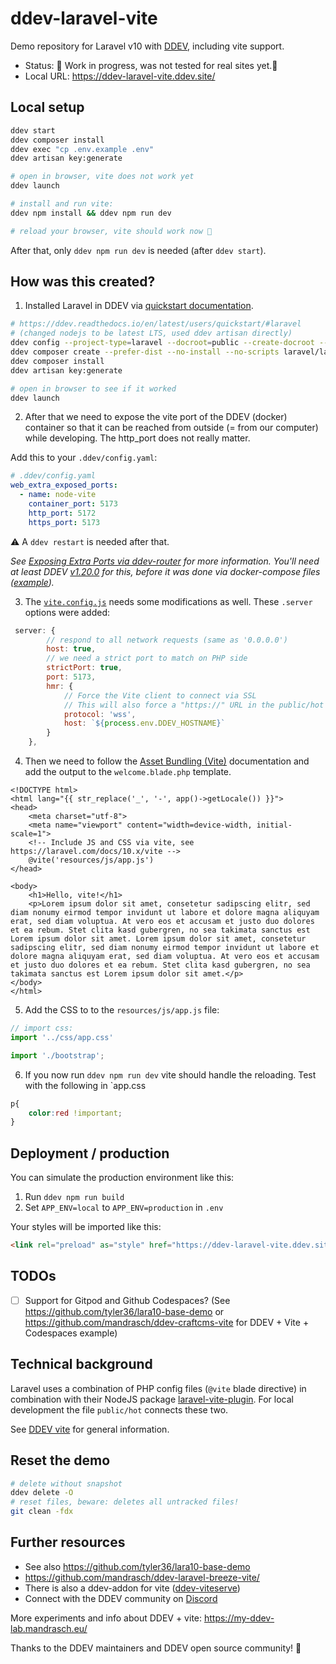 # ddev-laravel-vite

Demo repository for Laravel v10 with [DDEV](https://ddev.com/), including vite support. 

- Status: 🚧 Work in progress, was not tested for real sites yet.🚧
- Local URL: https://ddev-laravel-vite.ddev.site/

## Local setup 

```bash
ddev start
ddev composer install
ddev exec "cp .env.example .env"
ddev artisan key:generate

# open in browser, vite does not work yet
ddev launch

# install and run vite:
ddev npm install && ddev npm run dev

# reload your browser, vite should work now 🥳
```

After that, only `ddev npm run dev` is needed (after `ddev start`). 

## How was this created?

1. Installed Laravel in DDEV via [quickstart documentation](https://ddev.readthedocs.io/en/latest/users/quickstart/#laravel).

```bash
# https://ddev.readthedocs.io/en/latest/users/quickstart/#laravel
# (changed nodejs to be latest LTS, used ddev artisan directly)
ddev config --project-type=laravel --docroot=public --create-docroot --php-version=8.1 --nodejs-version=18
ddev composer create --prefer-dist --no-install --no-scripts laravel/laravel -y
ddev composer install
ddev artisan key:generate

# open in browser to see if it worked
ddev launch
```

2. After that we need to expose the vite port of the DDEV (docker) container so that it can be reached from outside (= from our computer) while developing. The http_port does not really matter. 

Add this to your `.ddev/config.yaml`:

```yaml 
# .ddev/config.yaml
web_extra_exposed_ports:
  - name: node-vite
    container_port: 5173
    http_port: 5172
    https_port: 5173
```

⚠️  A `ddev restart` is needed after that.

_See [Exposing Extra Ports via ddev-router](https://ddev.readthedocs.io/en/latest/users/extend/customization-extendibility/#exposing-extra-ports-via-ddev-router) for more information. You'll need at least DDEV [v1.20.0](https://github.com/ddev/ddev/releases/tag/v1.20.0) for this, before it was done via docker-compose files ([example](https://github.com/torenware/ddev-viteserve/blob/master/docker-compose.viteserve.yaml))._

3. The [`vite.config.js`](https://github.com/mandrasch/ddev-laravel-vite/blob/main/vite.config.js) needs some modifications as well. These `.server` options were added:

```js
 server: {
        // respond to all network requests (same as '0.0.0.0')
        host: true,
        // we need a strict port to match on PHP side
        strictPort: true,
        port: 5173,
        hmr: {
            // Force the Vite client to connect via SSL
            // This will also force a "https://" URL in the public/hot file
            protocol: 'wss',
            host: `${process.env.DDEV_HOSTNAME}`
        }
    },
```

4. Then we need to follow the [Asset Bundling (Vite)](https://laravel.com/docs/10.x/vite#loading-your-scripts-and-styles) documentation and add the output to the `welcome.blade.php` template.

```blade
<!DOCTYPE html>
<html lang="{{ str_replace('_', '-', app()->getLocale()) }}">
<head>
    <meta charset="utf-8">
    <meta name="viewport" content="width=device-width, initial-scale=1">
    <!-- Include JS and CSS via vite, see https://laravel.com/docs/10.x/vite -->
    @vite('resources/js/app.js')
</head>

<body>
    <h1>Hello, vite!</h1>
    <p>Lorem ipsum dolor sit amet, consetetur sadipscing elitr, sed diam nonumy eirmod tempor invidunt ut labore et dolore magna aliquyam erat, sed diam voluptua. At vero eos et accusam et justo duo dolores et ea rebum. Stet clita kasd gubergren, no sea takimata sanctus est Lorem ipsum dolor sit amet. Lorem ipsum dolor sit amet, consetetur sadipscing elitr, sed diam nonumy eirmod tempor invidunt ut labore et dolore magna aliquyam erat, sed diam voluptua. At vero eos et accusam et justo duo dolores et ea rebum. Stet clita kasd gubergren, no sea takimata sanctus est Lorem ipsum dolor sit amet.</p>
</body>
</html>
```

5. Add the CSS to to the `resources/js/app.js` file:

```js
// import css:
import '../css/app.css'

import './bootstrap';
```

6. If you now run `ddev npm run dev` vite should handle the reloading. Test with the following in `app.css

```css
p{
    color:red !important;
}
```

## Deployment / production

You can simulate the production environment like this:

1. Run `ddev npm run build`
2. Set `APP_ENV=local` to `APP_ENV=production` in `.env`

Your styles will be imported like this:

```html
<link rel="preload" as="style" href="https://ddev-laravel-vite.ddev.site/build/assets/app-3845d7e3.css" />
```

## TODOs

- [ ] Support for Gitpod and Github Codespaces? (See https://github.com/tyler36/lara10-base-demo or https://github.com/mandrasch/ddev-craftcms-vite for DDEV + Vite + Codespaces example)

## Technical background

Laravel uses a combination of PHP config files (`@vite` blade directive) in combination with their NodeJS package [laravel-vite-plugin](https://www.npmjs.com/package/laravel-vite-plugin). For local development the file `public/hot` connects these two. 

See [DDEV vite](https://my-ddev-lab.mandrasch.eu/tutorials/nodejs-tools/vite.html) for general information.

## Reset the demo

```bash
# delete without snapshot
ddev delete -O
# reset files, beware: deletes all untracked files!
git clean -fdx
```

## Further resources

- See also https://github.com/tyler36/lara10-base-demo
- https://github.com/mandrasch/ddev-laravel-breeze-vite/
- There is also a ddev-addon for vite ([ddev-viteserve](https://github.com/torenware/ddev-viteserve))
- Connect with the DDEV community on [Discord](https://discord.gg/hCZFfAMc5k)

More experiments and info about DDEV + vite: https://my-ddev-lab.mandrasch.eu/

Thanks to the DDEV maintainers and DDEV open source community! 💚
